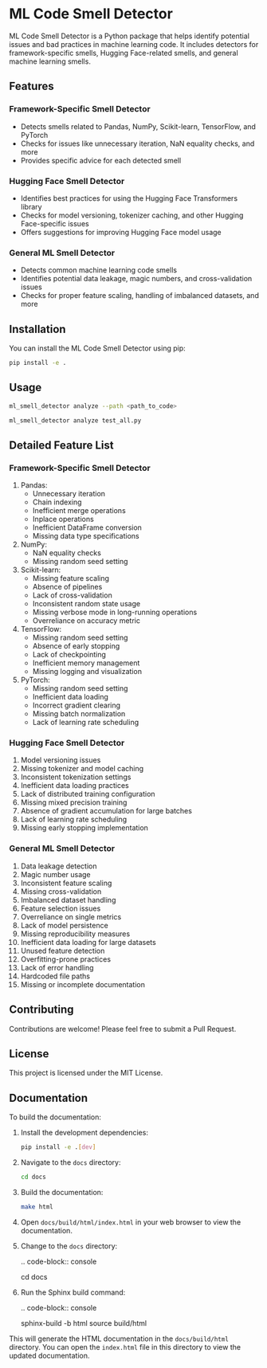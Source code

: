 # ML Code Smell Detector

ML Code Smell Detector is a Python package that helps identify potential issues and bad practices in machine learning code. It includes detectors for framework-specific smells, Hugging Face-related smells, and general machine learning smells.

## Features

### Framework-Specific Smell Detector
- Detects smells related to Pandas, NumPy, Scikit-learn, TensorFlow, and PyTorch
- Checks for issues like unnecessary iteration, NaN equality checks, and more
- Provides specific advice for each detected smell

### Hugging Face Smell Detector
- Identifies best practices for using the Hugging Face Transformers library
- Checks for model versioning, tokenizer caching, and other Hugging Face-specific issues
- Offers suggestions for improving Hugging Face model usage

### General ML Smell Detector
- Detects common machine learning code smells
- Identifies potential data leakage, magic numbers, and cross-validation issues
- Checks for proper feature scaling, handling of imbalanced datasets, and more

## Installation

You can install the ML Code Smell Detector using pip:

```bash
pip install -e .
```

## Usage

```bash
ml_smell_detector analyze --path <path_to_code>
```

```bash
ml_smell_detector analyze test_all.py
```

## Detailed Feature List

### Framework-Specific Smell Detector
1. Pandas:
   - Unnecessary iteration
   - Chain indexing
   - Inefficient merge operations
   - Inplace operations
   - Inefficient DataFrame conversion
   - Missing data type specifications
2. NumPy:
   - NaN equality checks
   - Missing random seed setting
3. Scikit-learn:
   - Missing feature scaling
   - Absence of pipelines
   - Lack of cross-validation
   - Inconsistent random state usage
   - Missing verbose mode in long-running operations
   - Overreliance on accuracy metric
4. TensorFlow:
   - Missing random seed setting
   - Absence of early stopping
   - Lack of checkpointing
   - Inefficient memory management
   - Missing logging and visualization
5. PyTorch:
   - Missing random seed setting
   - Inefficient data loading
   - Incorrect gradient clearing
   - Missing batch normalization
   - Lack of learning rate scheduling

### Hugging Face Smell Detector
1. Model versioning issues
2. Missing tokenizer and model caching
3. Inconsistent tokenization settings
4. Inefficient data loading practices
5. Lack of distributed training configuration
6. Missing mixed precision training
7. Absence of gradient accumulation for large batches
8. Lack of learning rate scheduling
9. Missing early stopping implementation

### General ML Smell Detector
1. Data leakage detection
2. Magic number usage
3. Inconsistent feature scaling
4. Missing cross-validation
5. Imbalanced dataset handling
6. Feature selection issues
7. Overreliance on single metrics
8. Lack of model persistence
9. Missing reproducibility measures
10. Inefficient data loading for large datasets
11. Unused feature detection
12. Overfitting-prone practices
13. Lack of error handling
14. Hardcoded file paths
15. Missing or incomplete documentation

## Contributing

Contributions are welcome! Please feel free to submit a Pull Request.

## License

This project is licensed under the MIT License.


## Documentation

To build the documentation:

1. Install the development dependencies:
   ```bash
   pip install -e .[dev]
   ```

2. Navigate to the `docs` directory:
   ```bash
   cd docs
   ```

3. Build the documentation:
   ```bash
   make html
   ```

4. Open `docs/build/html/index.html` in your web browser to view the documentation.


4. Change to the `docs` directory:

   .. code-block:: console

      cd docs

5. Run the Sphinx build command:

   .. code-block:: console

      sphinx-build -b html source build/html

This will generate the HTML documentation in the `docs/build/html` directory. You can open the `index.html` file in this directory to view the updated documentation.
